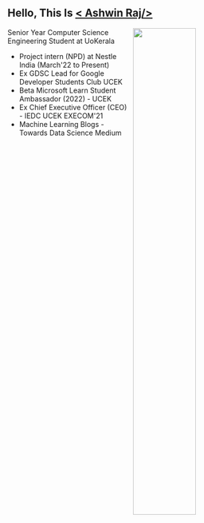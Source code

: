 <!--
**thisisashwinraj/thisisashwinraj** is a _special_  repository because its `README.md` file appears on your Github profile.
-->

## Hello, This Is [< Ashwin Raj/>](https://www.linkedin.com/in/thisisashwinraj/)

[<img align="right" width="50%" src="https://github-readme-stats.vercel.app/api?username=thisisashwinraj&show_icons=true">](https://metrics.lecoq.io/ashwinraj-in?template=classic)

Senior Year Computer Science Engineering Student at UoKerala

- Project intern (NPD) at Nestle India (March'22 to Present)
- Ex GDSC Lead for Google Developer Students Club UCEK
- Beta Microsoft Learn Student Ambassador (2022) - UCEK
- Ex Chief Executive Officer (CEO) - IEDC UCEK EXECOM'21
- Machine Learning Blogs - Towards Data Science Medium

<!--
## Educational Qualifications:
- **University Colege of Engineering, Kariavattom (University of Kerala)**</br>Bachelor of Technology, Computer Science and Engineering</br>August 2020 - August 2022 (Expected)

- **Prabhu Dayal Public School, Shalimar Bagh**</br>High School (Physics,Chemistry,Mathematics)</br>April 2016 - March 2018 | Elective Subject: Engineering Graphics

## Work Experience:
- **Intern** - [Xiaomi India](https://www.xiaomi.com/):</br>November 2021 - February 2022

- **Intern** - [Nestlé India](https://www.nestle.in/):</br>June 2021 - July 2021

- **Machine Learning Intern** - [Artem](https://artem.energy/):</br>July 2020 - September 2020

- **Software Trainee** - [Graffiti Software Solutions](http://www.graffititechnologies.com/):</br>August 2019 - October 2019

![Ashwin's GitHub Stats](https://github-readme-stats.vercel.app/api?username=ashwinraj-in&show_icons=true&hide_border=true)
-->
